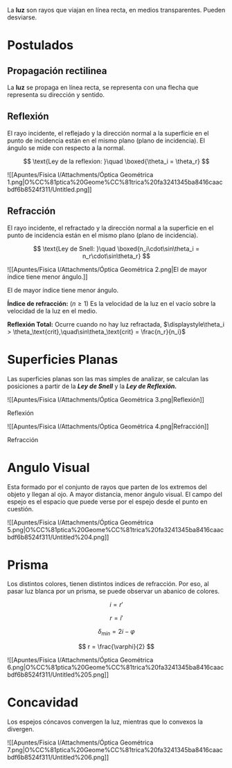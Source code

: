 La **luz** son rayos que viajan en línea recta, en medios transparentes. Pueden desviarse.

# Postulados

## Propagación rectilinea

La **luz** se propaga en línea recta, se representa con una flecha que representa su dirección y sentido.

## Reflexión

El rayo incidente, el reflejado y la dirección normal a la superficie en el punto de incidencia están en el mismo plano (plano de incidencia). El ángulo se mide con respecto a la normal.

$$
\text{Ley de la reflexion: }\quad \boxed{\theta_i = \theta_r}
$$

![[Apuntes/Fisica I/Attachments/Óptica Geométrica 1.png|O%CC%81ptica%20Geome%CC%81trica%20fa3241345ba8416caacbdf6b8524f311/Untitled.png]]

## Refracción

El rayo incidente, el refractado y la dirección normal a la superficie en el punto de incidencia están en el mismo plano (plano de incidencia).

$$
\text{Ley de Snell: }\quad \boxed{n_i\cdot\sin\theta_i = n_r\cdot\sin\theta_r}
$$

![[Apuntes/Fisica I/Attachments/Óptica Geométrica 2.png|El de mayor índice tiene menor ángulo.]]

El de mayor índice tiene menor ángulo.

**Índice de refracción:** $(n\geq1)$ Es la velocidad de la luz en el vacío sobre la velocidad de la luz en el medio.

**Reflexión Total:** Ocurre cuando no hay luz refractada, $\displaystyle\theta_i > \theta_\text{crit},\quad\sin\theta_\text{crit} = \frac{n_r}{n_i}$

# Superficies Planas

Las superficies planas son las mas simples de analizar, se calculan las posiciones a partir de la ***Ley de Snell*** y la ***Ley de Reflexión.***

![[Apuntes/Fisica I/Attachments/Óptica Geométrica 3.png|Reflexión]]

Reflexión

![[Apuntes/Fisica I/Attachments/Óptica Geométrica 4.png|Refracción]]

Refracción

# Angulo Visual

Esta formado por el conjunto de rayos que parten de los extremos del objeto y llegan al ojo. A mayor distancia, menor ángulo visual. El campo del espejo es el espacio que puede verse por el espejo desde el punto en cuestión.

![[Apuntes/Fisica I/Attachments/Óptica Geométrica 5.png|O%CC%81ptica%20Geome%CC%81trica%20fa3241345ba8416caacbdf6b8524f311/Untitled%204.png]]

# Prisma

Los distintos colores, tienen distintos indices de refracción. Por eso, al pasar luz blanca por un prisma, se puede observar un abanico de colores.

$$
i = r'
$$

$$
r = i'
$$

$$
\delta_{min} = 2i -\varphi
$$

$$
r = \frac{\varphi}{2}
$$

![[Apuntes/Fisica I/Attachments/Óptica Geométrica 6.png|O%CC%81ptica%20Geome%CC%81trica%20fa3241345ba8416caacbdf6b8524f311/Untitled%205.png]]

# Concavidad

Los espejos cóncavos convergen la luz, mientras que lo convexos la divergen.

![[Apuntes/Fisica I/Attachments/Óptica Geométrica 7.png|O%CC%81ptica%20Geome%CC%81trica%20fa3241345ba8416caacbdf6b8524f311/Untitled%206.png]]